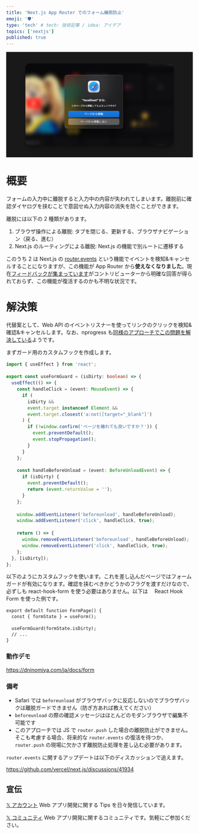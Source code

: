 ```yaml
---
title: 'Next.js App Router でのフォーム離脱防止'
emoji: '🛡️'
type: 'tech' # tech: 技術記事 / idea: アイデア
topics: ['nextjs']
published: true
---
```


![](/images/form-guard.png)

# 概要

フォームの入力中に離脱すると入力中の内容が失われてしまいます。離脱前に確認ダイヤログを挟むことで意図せぬ入力内容の消失を防ぐことができます。

離脱には以下の 2 種類があります。

1. ブラウザ操作による離脱: タブを閉じる、更新する、ブラウザナビゲーション（戻る、進む）
2. Next.js のルーティングによる離脱: Next.js の機能で別ルートに遷移する

このうち 2 は Next.js の [router.events](https://nextjs.org/docs/pages/api-reference/functions/use-router#routerevents) という機能でイベントを検知&キャンセルすることになりますが、この機能が App Router から**使えなくなりました**。現在[フィードバックが集まっています](https://github.com/vercel/next.js/discussions/41934)がコントリビューターから明確な回答が得られておらず、この機能が復活するのかも不明な状況です。

# 解決策

代替案として、Web API のイベントリスナーを使ってリンクのクリックを検知&確認&キャンセルします。なお、nprogress も[同様のアプローチでこの問題を解決している](https://github.com/vercel/next.js/discussions/41934#discussioncomment-7831337)ようです。

まずガード用のカスタムフックを作成します。

```ts
import { useEffect } from 'react';

export const useFormGuard = (isDirty: boolean) => {
  useEffect(() => {
    const handleClick = (event: MouseEvent) => {
      if (
        isDirty &&
        event.target instanceof Element &&
        event.target.closest('a:not([target="_blank"]')
      ) {
        if (!window.confirm('ページを離れても良いですか？')) {
          event.preventDefault();
          event.stopPropagation();
        }
      }
    };

    const handleBeforeUnload = (event: BeforeUnloadEvent) => {
      if (isDirty) {
        event.preventDefault();
        return (event.returnValue = '');
      }
    };

    window.addEventListener('beforeunload', handleBeforeUnload);
    window.addEventListener('click', handleClick, true);

    return () => {
      window.removeEventListener('beforeunload', handleBeforeUnload);
      window.removeEventListener('click', handleClick, true);
    };
  }, [isDirty]);
};
```

以下のようにカスタムフックを使います。これを差し込んだページではフォームガードが有効になります。確認を挟むべきかどうかのフラグを渡すだけなので、 必ずしも react-hook-form を使う必要はありません。以下は　 React Hook Form を使った例です。

```tsx
export default function FormPage() {
  const { formState } = useForm();

  useFormGuard(formState.isDirty);
  // ...
}
```

### 動作デモ

https://dninomiya.com/ja/docs/form

### 備考

- Safari では `beforeunload` がブラウザバックに反応しないのでブラウザバックは離脱ガードできません（防ぎ方あれば教えてください）
- `beforeunload` の際の確認メッセージはほとんどのモダンブラウザで編集不可能です
- このアプローチでは JS で `router.push` した場合の離脱防止ができません。そこも考慮する場合、将来的な `router.events` の復活を待つか、 `router.push` の現場に欠かさず離脱防止処理を差し込む必要があります。

`router.events` に関するアップデートは以下のディスカッションで追えます。

https://github.com/vercel/next.js/discussions/41934

## 宣伝

[𝕏 アカウント](https://twitter.com/d151005)
Web アプリ開発に関する Tips を日々発信しています。

[𝕏 コミュニティ](https://twitter.com/i/communities/1720660726174593521)
Web アプリ開発に関するコミュニティです。気軽にご参加ください。
